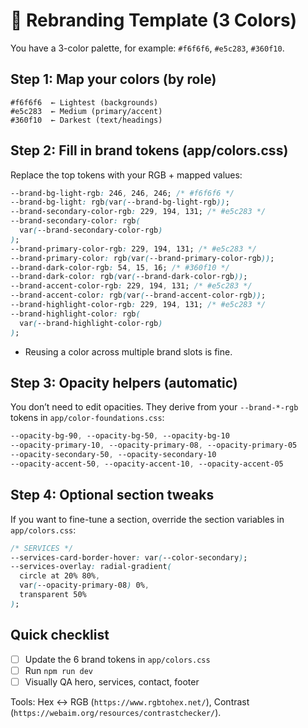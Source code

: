 # 🎨 Rebranding Template (3 Colors)

You have a 3-color palette, for example: `#f6f6f6`, `#e5c283`, `#360f10`.

## Step 1: Map your colors (by role)

```text
#f6f6f6  ← Lightest (backgrounds)
#e5c283  ← Medium (primary/accent)
#360f10  ← Darkest (text/headings)
```

## Step 2: Fill in brand tokens (app/colors.css)

Replace the top tokens with your RGB + mapped values:

```css
--brand-bg-light-rgb: 246, 246, 246; /* #f6f6f6 */
--brand-bg-light: rgb(var(--brand-bg-light-rgb));
--brand-secondary-color-rgb: 229, 194, 131; /* #e5c283 */
--brand-secondary-color: rgb(
  var(--brand-secondary-color-rgb)
);
--brand-primary-color-rgb: 229, 194, 131; /* #e5c283 */
--brand-primary-color: rgb(var(--brand-primary-color-rgb));
--brand-dark-color-rgb: 54, 15, 16; /* #360f10 */
--brand-dark-color: rgb(var(--brand-dark-color-rgb));
--brand-accent-color-rgb: 229, 194, 131; /* #e5c283 */
--brand-accent-color: rgb(var(--brand-accent-color-rgb));
--brand-highlight-color-rgb: 229, 194, 131; /* #e5c283 */
--brand-highlight-color: rgb(
  var(--brand-highlight-color-rgb)
);
```

- Reusing a color across multiple brand slots is fine.

## Step 3: Opacity helpers (automatic)

You don’t need to edit opacities. They derive from your `--brand-*-rgb` tokens in `app/color-foundations.css`:

```css
--opacity-bg-90, --opacity-bg-50, --opacity-bg-10
--opacity-primary-10, --opacity-primary-08, --opacity-primary-05
--opacity-secondary-50, --opacity-secondary-10
--opacity-accent-50, --opacity-accent-10, --opacity-accent-05
```

## Step 4: Optional section tweaks

If you want to fine-tune a section, override the section variables in `app/colors.css`:

```css
/* SERVICES */
--services-card-border-hover: var(--color-secondary);
--services-overlay: radial-gradient(
  circle at 20% 80%,
  var(--opacity-primary-08) 0%,
  transparent 50%
);
```

## Quick checklist

- [ ] Update the 6 brand tokens in `app/colors.css`
- [ ] Run `npm run dev`
- [ ] Visually QA hero, services, contact, footer

Tools: Hex ↔ RGB (`https://www.rgbtohex.net/`), Contrast (`https://webaim.org/resources/contrastchecker/`).
